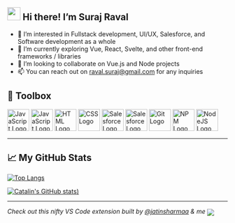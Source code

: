 <!---
ravalsuraj/ravalsuraj is a ✨ special ✨ repository because its `README.md` (this file) appears on your GitHub profile.
You can click the Preview link to take a look at your changes.
--->

<img src="https://raw.githubusercontent.com/MartinHeinz/MartinHeinz/master/wave.gif" width="30px"> Hi there! I’m Suraj Raval
---
- 👀 I’m interested in Fullstack development, UI/UX, Salesforce, and Software development as a whole
- 🌱 I’m currently exploring Vue, React, Svelte, and other front-end frameworks / libraries
- 💞️ I’m looking to collaborate on Vue.js and Node projects
- 📫 You can reach out on raval.suraj@gmail.com for any inquiries

🧰  Toolbox
---
<img src="https://cdn.worldvectorlogo.com/logos/logo-javascript.svg" alt="JavaScript Logo" width="50" height="50"/> 
<img src="https://cdn.worldvectorlogo.com/logos/vue-9.svg" alt="JavaScript Logo" width="50" height="50"/> 
<img src="https://cdn.worldvectorlogo.com/logos/html-1.svg" alt="HTML Logo" width="50" height="50"/>
<img src="https://cdn.worldvectorlogo.com/logos/css-3.svg" alt="CSS Logo" width="50" height="50"/>
<img src="https://cdn.worldvectorlogo.com/logos/salesforce-2.svg" alt="Salesforce Logo" 
width="50" height="50"/>
<img src="https://cdn.worldvectorlogo.com/logos/d3-2.svg" alt="Salesforce Logo" width="50" height="50"/>
<img src="https://cdn.worldvectorlogo.com/logos/git-icon.svg" alt="Git Logo" width="50" height="50"/>
<img src="https://cdn.worldvectorlogo.com/logos/npm-square-red-1.svg" alt="NPM Logo" width="50" height="50"/>
<img src="https://cdn.worldvectorlogo.com/logos/nodejs-1.svg" alt="NodeJS Logo" width="50" height="50"/>


---

## &#x1f4c8; My GitHub Stats

[![Top Langs](https://github-readme-stats.vercel.app/api/top-langs/?username=ravalsuraj&theme=vue-dark&show_icons=true)](https://github.com/anuraghazra/github-readme-stats)

[![Catalin's GitHub stats](https://github-readme-stats.vercel.app/api?username=ravalsuraj&theme=vue-dark&count_private=true&show_icons=true))](https://github.com/anuraghazra/github-readme-stats)

---
*Check out this nifty VS Code extension built by [@jatinsharmaa](https://github.com/jatinsharmaa) & me*
<a href="https://github.com/anuraghazra/convoychat">
  <img align="center" src="https://github-readme-stats.vercel.app/api/pin/?username=jatinsharmaa&repo=CodeSnippetsforSalesforce&theme=vue-dark" />
</a>

<!---
ravalsuraj/ravalsuraj is a ✨ special ✨ repository because its `README.md` (this file) appears on your GitHub profile.
You can click the Preview link to take a look at your changes.
--->
